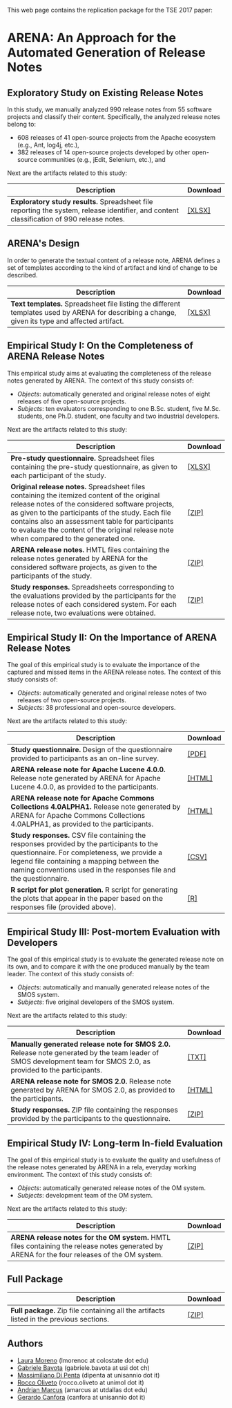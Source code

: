 This web page contains the replication package for the TSE 2017 paper:

# ARENA: An Approach for the Automated Generation of Release Notes

## Exploratory Study on Existing Release Notes
In this study, we manually analyzed 990 release notes from 55 software projects and classify their content. Specifically, the analyzed release notes belong to:

* 608 releases of 41 open-source projects from the Apache ecosystem (e.g., Ant, log4j, etc.),
* 382 releases of 14 open-source projects developed by other open-source communities (e.g., jEdit, Selenium, etc.), and

Next are the artifacts related to this study:

| Description | Download |
| --- | --- |
| **Exploratory study results.** Spreadsheet file reporting the system, release identifier, and content classification of 990 release notes.  | [[XLSX]](exploratory-study.xlsx) |

## ARENA's Design
In order to generate the textual content of a release note, ARENA defines a set of templates according to the kind of artifact and kind of change to be described.

| Description | Download |
| --- | --- |
| **Text templates.** Spreadsheet file listing the different templates used by ARENA for describing a change, given its type and affected artifact.  | [[XLSX]](ARENA-templates.xlsx) |

## Empirical Study I: On the Completeness of ARENA Release Notes
This empirical study aims at evaluating the completeness of the release notes generated by ARENA. The context of this study consists of:

* *Objects*: automatically generated and original release notes of eight releases of five open-source projects.
* *Subjects*: ten evaluators corresponding to one B.Sc. student, five M.Sc. students, one Ph.D. student, one faculty and two industrial developers.

Next are the artifacts related to this study:

| Description | Download |
| --- | --- |
| **Pre-study questionnaire.** Spreadsheet files containing the pre-study questionnaire, as given to each participant of the study. | [[XLSX]](study-i/study-i_pre-questionnaire.xlsx) |
| **Original release notes.** Spreadsheet files containing the itemized content of the original release notes of the considered software projects, as given to the participants of the study. Each file contains also an assessment table for participants to evaluate the content of the original release note when compared to the generated one. | [[ZIP]](study-i/study-i_original-release-notes.zip) |
| **ARENA release notes.** HMTL files containing the release notes generated by ARENA for the considered software projects, as given to the participants of the study. | [[ZIP]](study-i/study-i_ARENA-release-notes.zip) |
| **Study responses.** Spreadsheets corresponding to the evaluations provided by the participants for the release notes of each considered system. For each release note, two evaluations were obtained. | [[ZIP]](study-i/study-i_responses.zip) |

## Empirical Study II: On the Importance of ARENA Release Notes
The goal of this empirical study is to evaluate the importance of the captured and missed items in the ARENA release notes. The context of this study consists of:

* *Objects*: automatically generated and original release notes of two releases of two open-source projects.
* *Subject*s: 38 professional and open-source developers.

Next are the artifacts related to this study:

| Description | Download |
| --- | --- |
| **Study questionnaire.** Design of the questionnaire provided to participants as an on-line survey. | [[PDF]](study-ii/study-ii_survey.pdf) |
| **ARENA release note for Apache Lucene 4.0.0.** Release note generated by ARENA for Apache Lucene 4.0.0, as provided to the participants. | [[HTML]](study-ii/lucene-4.0.0.html) |
| **ARENA release note for Apache Commons Collections 4.0ALPHA1.** Release note generated by ARENA for Apache Commons Collections 4.0ALPHA1, as provided to the participants. | [[HTML]](study-ii/commons-collections4-4.0-alpha1.html) |
| **Study responses.** CSV file containing the responses provided by the participants to the questionnaire. For completeness, we provide a legend file containing a mapping between the naming conventions used in the responses file and the questionnaire. | [[CSV]](study-ii/study-ii_responses.csv) |
| **R script for plot generation.** R script for generating the plots that appear in the paper based on the responses file (provided above). | [[R]](study-ii/study-ii_script.R) |

## Empirical Study III: Post-mortem Evaluation with Developers
The goal of this empirical study is to evaluate the generated release note on its own, and to compare it with the one produced manually by the team leader. The context of this study consists of:

* *Object*s: automatically and manually generated release notes of the SMOS system.
* *Subjects*: five original developers of the SMOS system.

Next are the artifacts related to this study:

| Description | Download |
| --- | --- |
| **Manually generated release note for SMOS 2.0.** Release note generated by the team leader of SMOS development team for SMOS 2.0, as provided to the participants. | [[TXT]](study-iii/SMOS_2.0-Manual.txt) |
| **ARENA release note for SMOS 2.0.** Release note generated by ARENA for SMOS 2.0, as provided to the participants. | [[HTML]](study-iii/SMOS_2.0-ARENA.html) |
| **Study responses.** ZIP file containing the responses provided by the participants to the questionnaire. | [[ZIP]](study-iii/study-iii_responses.zip) |

## Empirical Study IV: Long-term In-field Evaluation
The goal of this empirical study is to evaluate the quality and usefulness of the release notes generated by ARENA in a rela, everyday working environment. The context of this study consists of:

* *Objects*: automatically generated release notes of the OM system.
* *Subjects*: development team of the OM system.

Next are the artifacts related to this study:

| Description | Download |
| --- | --- |
| **ARENA release notes for the OM system.** HMTL files containing the release notes generated by ARENA for the four releases of the OM system. | [[ZIP]](study-iv/study-iv_ARENA-release-notes.zip) |

## Full Package

| Description | Download |
| --- | --- |
| **Full package.** Zip file containing all the artifacts listed in the previous sections. | [[ZIP]](tse2017-arena.zip) |

## Authors
* [Laura Moreno](https://www.cs.colostate.edu/~lmorenoc/) (lmorenoc at colostate dot edu)
* [Gabriele Bavota](http://www.inf.usi.ch/faculty/bavota/) (gabriele.bavota at usi dot ch)
* [Massimiliano Di Penta](http://www.rcost.unisannio.it/mdipenta/) (dipenta at unisannio dot it)
* [Rocco Oliveto](http://www.distat.unimol.it/people/oliveto/) (rocco.oliveto at unimol dot it)
* [Andrian Marcus](http://www.utdallas.edu/~amarcus) (amarcus at utdallas dot edu)
* [Gerardo Canfora](http://www.gerardocanfora.net/) (canfora at unisannio dot it)
